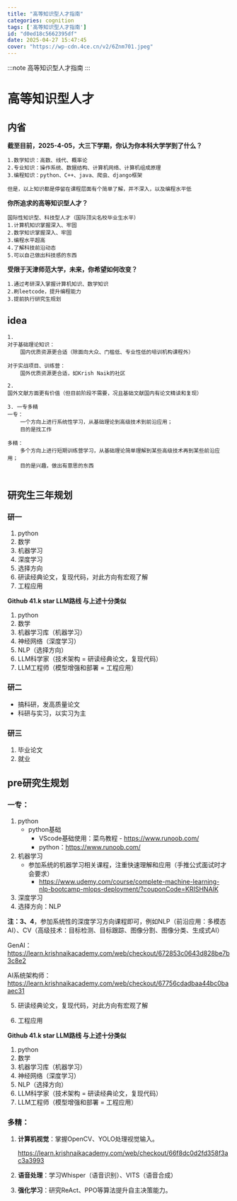 ```yaml
---
title: "高等知识型人才指南"
categories: cognition
tags: ['高等知识型人才指南']
id: "d0ed18c5662395df"
date: 2025-04-27 15:47:45
cover: "https://wp-cdn.4ce.cn/v2/6Znm701.jpeg"
---
```


:::note
高等知识型人才指南
:::

# 高等知识型人才

## 内省

**截至目前，2025-4-05，大三下学期，你认为你本科大学学到了什么？**

```text
1.数学知识：高数、线代、概率论
2.专业知识：操作系统、数据结构、计算机网络、计算机组成原理
3.编程知识：python、C++、java、爬虫、django框架

但是，以上知识都是停留在课程层面有个简单了解，并不深入，以及编程水平低
```

**你所追求的高等知识型人才？**

```text
国际性知识型、科技型人才（国际顶尖名校毕业生水平）
1.计算机知识掌握深入、牢固
2.数学知识掌握深入、牢固
3.编程水平超高
4.了解科技前沿动态
5.可以自己做出科技感的东西
```

**受限于天津师范大学，未来，你希望如何改变？**

```text
1.通过考研深入掌握计算机知识、数学知识
2.刷leetcode，提升编程能力
3.提前执行研究生规划
```

## idea

```
1. 
对于基础理论知识：
	国内优质资源更合适（除面向大众、门槛低、专业性低的培训机构课程外）
	
对于实战项目、训练营：
	国外优质资源更合适，如Krish Naik的社区

2. 
国外文献方面更有价值（但目前阶段不需要，况且基础文献国内有论文精读和复现）

3. 一专多精
一专：
	一个方向上进行系统性学习，从基础理论到高级技术到前沿应用；
	目的是找工作

多精：
	多个方向上进行短期训练营学习，从基础理论简单理解到某些高级技术再到某些前沿应用；
	目的是兴趣，做出有意思的东西
	
```



## 研究生三年规划

### 研一

1. python
2. 数学
3. 机器学习
4. 深度学习
5. 选择方向
6. 研读经典论文，复现代码，对此方向有宏观了解
7. 工程应用

**Github 41.k star LLM路线 与上述十分类似**

1. python
2. 数学
3. 机器学习库（机器学习）
4. 神经网络（深度学习）
5. NLP（选择方向）
6. LLM科学家（技术架构 = 研读经典论文，复现代码）
7. LLM工程师（模型增强和部署 = 工程应用）

### 研二

- 搞科研，发高质量论文
- 科研与实习，以实习为主

### 研三

1. 毕业论文
2. 就业



## pre研究生规划

### 一专：

1. python
    - python基础
        - VScode基础使用：菜鸟教程 - <https://www.runoob.com/>
        - python：<https://www.runoob.com/>
2. 机器学习
    - 参加系统的机器学习相关课程，注重快速理解和应用（手推公式面试时才会要求）
        - https://www.udemy.com/course/complete-machine-learning-nlp-bootcamp-mlops-deployment/?couponCode=KRISHNAIK
3. 深度学习
4. 选择方向：NLP

**注：3、4**，参加系统性的深度学习方向课程即可，例如NLP（前沿应用：多模态AI）、CV（高级技术：目标检测、目标跟踪、图像分割、图像分类、生成式AI）

GenAI：https://learn.krishnaikacademy.com/web/checkout/672853c0643d828be7b3c8e2

AI系统架构师：https://learn.krishnaikacademy.com/web/checkout/67756cdadbaa44bc0baaec31

5. 研读经典论文，复现代码，对此方向有宏观了解

6. 工程应用

**Github 41.k star LLM路线 与上述十分类似**

1. python
2. 数学
3. 机器学习库（机器学习）
4. 神经网络（深度学习）
5. NLP（选择方向）
6. LLM科学家（技术架构 = 研读经典论文，复现代码）
7. LLM工程师（模型增强和部署 = 工程应用）

### 多精：

1. **计算机视觉**：掌握OpenCV、YOLO处理视觉输入。

    https://learn.krishnaikacademy.com/web/checkout/66f8dc0d2fd358f3ac3a3993

2. **语音处理**：学习Whisper（语音识别）、VITS（语音合成）

3. **强化学习**：研究ReAct、PPO等算法提升自主决策能力。

